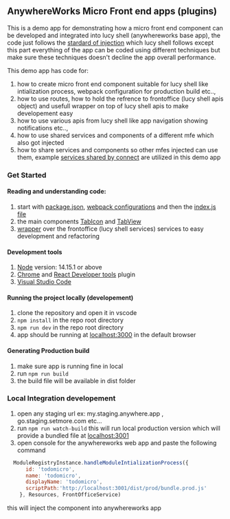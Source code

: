 ## AnywhereWorks Micro Front end apps (plugins)
  This is a demo app for demonstrating how a micro front end component can be developed and integrated into lucy shell (anywhereworks base app), the code just follows the [stardard of injection](https://docs.google.com/document/d/1fdzE0AWEyoKuvvRVARDGSQuMwtFtMyiiuXJWwPDJtqE/edit#) which lucy shell follows except this part everything of the app can be coded using different techniques but make sure these techniques doesn't decline the app overall performance.


  This demo app has code for:
  1. how to create micro front end component suitable for lucy shell like intialization process, webpack configuration for production build etc..,
  2. how to use routes, how to hold the refrence to frontoffice (lucy shell apis object) and usefull wrapper on top of lucy shell apis to make developement easy
  3. how to use various apis from lucy shell like app navigation showing notifications etc..,
  4. how to use shared services and components of a different mfe which also got injected
  5. how to share services and components so other mfes injected can use them, example [services shared by connect](https://docs.google.com/document/d/147og04rjmkrsYchE-d3RGq3f4daLgCH_yddFjfEC7l0/edit) are utilized in this demo app

### Get Started

#### Reading and understanding code: 

1. start with [package.json](./package.json), [webpack configurations](./webpack.prod.js) and then the [index.js file](./src/aw-mfe/index.js)
2. the main components [TabIcon](./src/aw-mfe/components/main/TabIcon.jsx) and [TabView](./src/aw-mfe/components/main/TabView.jsx)
3. [wrapper](./src/aw-mfe/BaseApisWrap.js) over the frontoffice (lucy shell services) services to easy development and refactoring
#### Development tools
1. [Node](https://nodejs.org/en/download/) version: 14.15.1 or above
2. [Chrome](https://www.google.com/chrome/) and [React Developer tools](https://chrome.google.com/webstore/detail/react-developer-tools/fmkadmapgofadopljbjfkapdkoienihi?hl=en) plugin
3. [Visual Studio Code](https://code.visualstudio.com/download)

#### Running the project locally (developement)
1. clone the repository and open it in vscode
2. `npm install` in the repo root directory
3. `npm run dev` in the repo root directory
4. app should be running at [localhost:3000](https://localhost:3000) in the default browser

#### Generating Production build
1. make sure app is running fine in local
2. run `npm run build`
3. the build file will be available in dist folder 

### Local Integration developement
1. open any staging url ex: my.staging.anywhere.app , go.staging.setmore.com etc...
2. run `npm run watch-build` this will run local production version which will provide a
  bundled file at [localhost:3001](http://localhost:3001/dist/prod/bundle.prod.js)
3. open console for the anywhereworks web app and paste the following command
  ```javascript
    ModuleRegistryInstance.handleModuleIntializationProcess({
        id: 'todomicro',
        name: 'todomicro',
        displayName: 'todomicro',
        scriptPath:'http://localhost:3001/dist/prod/bundle.prod.js'
      }, Resources, FrontOfficeService)
  ```
  this will inject the component into anywhereworks app
